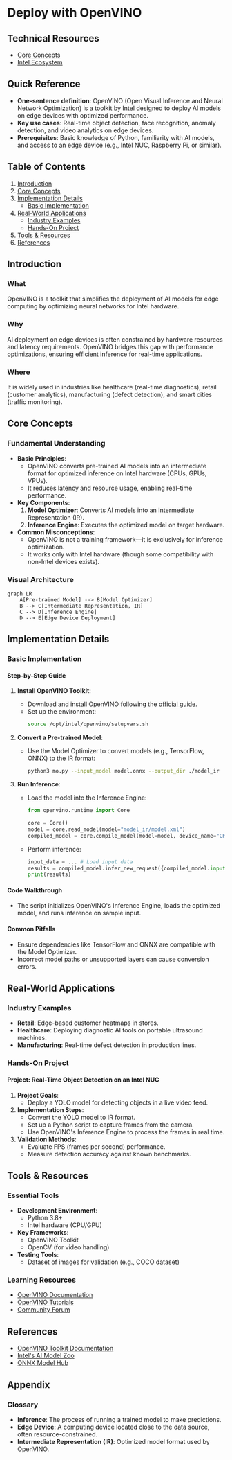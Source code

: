 # Deploy with OpenVINO

## Technical Resources
- [Core Concepts](../../../concepts/frameworks/openVINO)
- [Intel Ecosystem](../../../industry-applications/intel-ecosystem)

## Quick Reference
- **One-sentence definition**: OpenVINO (Open Visual Inference and Neural Network Optimization) is a toolkit by Intel designed to deploy AI models on edge devices with optimized performance.
- **Key use cases**: Real-time object detection, face recognition, anomaly detection, and video analytics on edge devices.
- **Prerequisites**: Basic knowledge of Python, familiarity with AI models, and access to an edge device (e.g., Intel NUC, Raspberry Pi, or similar).

## Table of Contents
1. [Introduction](#introduction)
2. [Core Concepts](#core-concepts)
3. [Implementation Details](#implementation-details)
    - [Basic Implementation](#basic-implementation)
4. [Real-World Applications](#real-world-applications)
    - [Industry Examples](#industry-examples)
    - [Hands-On Project](#hands-on-project)
5. [Tools & Resources](#tools--resources)
6. [References](#references)

## Introduction
### What
OpenVINO is a toolkit that simplifies the deployment of AI models for edge computing by optimizing neural networks for Intel hardware.

### Why
AI deployment on edge devices is often constrained by hardware resources and latency requirements. OpenVINO bridges this gap with performance optimizations, ensuring efficient inference for real-time applications.

### Where
It is widely used in industries like healthcare (real-time diagnostics), retail (customer analytics), manufacturing (defect detection), and smart cities (traffic monitoring).

## Core Concepts
### Fundamental Understanding
- **Basic Principles**: 
  - OpenVINO converts pre-trained AI models into an intermediate format for optimized inference on Intel hardware (CPUs, GPUs, VPUs).
  - It reduces latency and resource usage, enabling real-time performance.
- **Key Components**:
  1. **Model Optimizer**: Converts AI models into an Intermediate Representation (IR).
  2. **Inference Engine**: Executes the optimized model on target hardware.
- **Common Misconceptions**:
  - OpenVINO is not a training framework—it is exclusively for inference optimization.
  - It works only with Intel hardware (though some compatibility with non-Intel devices exists).

### Visual Architecture
```mermaid
graph LR
    A[Pre-trained Model] --> B[Model Optimizer]
    B --> C[Intermediate Representation, IR]
    C --> D[Inference Engine]
    D --> E[Edge Device Deployment]
```

## Implementation Details

### Basic Implementation
#### Step-by-Step Guide
1. **Install OpenVINO Toolkit**:
    - Download and install OpenVINO following the [official guide](https://docs.openvino.ai/latest/openvino_docs_install_guides.html).
    - Set up the environment:
      ```bash
      source /opt/intel/openvino/setupvars.sh
      ```

2. **Convert a Pre-trained Model**:
    - Use the Model Optimizer to convert models (e.g., TensorFlow, ONNX) to the IR format:
      ```bash
      python3 mo.py --input_model model.onnx --output_dir ./model_ir
      ```

3. **Run Inference**:
    - Load the model into the Inference Engine:
      ```python
      from openvino.runtime import Core

      core = Core()
      model = core.read_model(model="model_ir/model.xml")
      compiled_model = core.compile_model(model=model, device_name="CPU")
      ```
    - Perform inference:
      ```python
      input_data = ... # Load input data
      results = compiled_model.infer_new_request({compiled_model.input(0): input_data})
      print(results)
      ```

#### Code Walkthrough
- The script initializes OpenVINO's Inference Engine, loads the optimized model, and runs inference on sample input.

#### Common Pitfalls
- Ensure dependencies like TensorFlow and ONNX are compatible with the Model Optimizer.
- Incorrect model paths or unsupported layers can cause conversion errors.

## Real-World Applications
### Industry Examples
- **Retail**: Edge-based customer heatmaps in stores.
- **Healthcare**: Deploying diagnostic AI tools on portable ultrasound machines.
- **Manufacturing**: Real-time defect detection in production lines.

### Hands-On Project
#### Project: Real-Time Object Detection on an Intel NUC
1. **Project Goals**:
    - Deploy a YOLO model for detecting objects in a live video feed.
2. **Implementation Steps**:
    - Convert the YOLO model to IR format.
    - Set up a Python script to capture frames from the camera.
    - Use OpenVINO's Inference Engine to process the frames in real time.
3. **Validation Methods**:
    - Evaluate FPS (frames per second) performance.
    - Measure detection accuracy against known benchmarks.

## Tools & Resources
### Essential Tools
- **Development Environment**:
    - Python 3.8+
    - Intel hardware (CPU/GPU)
- **Key Frameworks**:
    - OpenVINO Toolkit
    - OpenCV (for video handling)
- **Testing Tools**:
    - Dataset of images for validation (e.g., COCO dataset)

### Learning Resources
- [OpenVINO Documentation](https://docs.openvino.ai/latest/index.html)
- [OpenVINO Tutorials](https://github.com/openvinotoolkit/openvino_notebooks)
- [Community Forum](https://community.intel.com/t5/Intel-Distribution-of-OpenVINO/ct-p/distribution-of-openvino)

## References
- [OpenVINO Toolkit Documentation](https://docs.openvino.ai/latest/index.html)
- [Intel's AI Model Zoo](https://github.com/openvinotoolkit/open_model_zoo)
- [ONNX Model Hub](https://onnx.ai/models/)

## Appendix
### Glossary
- **Inference**: The process of running a trained model to make predictions.
- **Edge Device**: A computing device located close to the data source, often resource-constrained.
- **Intermediate Representation (IR)**: Optimized model format used by OpenVINO.
